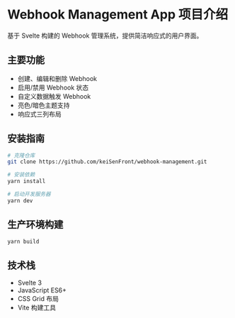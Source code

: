 # Webhook Management App 项目介绍

基于 Svelte 构建的 Webhook 管理系统，提供简洁响应式的用户界面。

## 主要功能

- 创建、编辑和删除 Webhook
- 启用/禁用 Webhook 状态
- 自定义数据触发 Webhook
- 亮色/暗色主题支持
- 响应式三列布局

## 安装指南

```bash
# 克隆仓库
git clone https://github.com/keiSenFront/webhook-management.git

# 安装依赖
yarn install

# 启动开发服务器
yarn dev
```

## 生产环境构建

```bash
yarn build
```

## 技术栈

- Svelte 3
- JavaScript ES6+
- CSS Grid 布局
- Vite 构建工具
